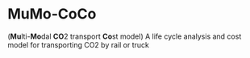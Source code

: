 # MuMo-CoCo
(**Mu**lti-**Mo**dal **CO**2 transport **Co**st model) A life cycle analysis and cost model for transporting CO2 by rail or truck
